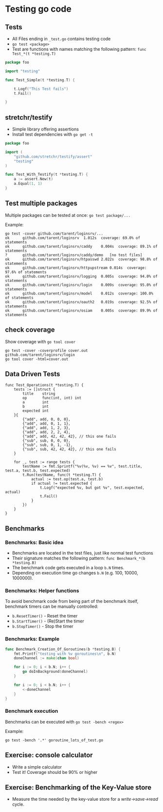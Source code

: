 
# Testing go code

## Tests
* All Files ending in `_test.go` contains testing code
* `go test <package>`
* Test are functions with names matching the following pattern: `func Test_*(t *testing.T)`

```go
package foo

import "testing"

func Test_Simple(t *testing.T) {

	t.Logf("This Test fails")
	t.Fail()

}
```

## stretchr/testify
* Simple library offering assertions
* Install test dependencies with `go get -t`

```go
package foo

import (
	"github.com/stretchr/testify/assert"
	"testing"
)

func Test_With_Testify(t *testing.T) {
	a := assert.New(t)
	a.Equal(1, 1)
}
```

## Test multiple packages
Multiple packages can be tested at once: `go test package/...`

Example:
```shell
go test -cover github.com/tarent/loginsrv/...
ok  	github.com/tarent/loginsrv	1.012s	coverage: 69.0% of statements
ok  	github.com/tarent/loginsrv/caddy	0.004s	coverage: 89.1% of statements
?   	github.com/tarent/loginsrv/caddy/demo	[no test files]
ok  	github.com/tarent/loginsrv/htpasswd	2.022s	coverage: 98.8% of statements
ok  	github.com/tarent/loginsrv/httpupstream	0.014s	coverage: 97.6% of statements
ok  	github.com/tarent/loginsrv/logging	0.005s	coverage: 94.0% of statements
ok  	github.com/tarent/loginsrv/login	0.009s	coverage: 95.0% of statements
ok  	github.com/tarent/loginsrv/model	0.012s	coverage: 100.0% of statements
ok  	github.com/tarent/loginsrv/oauth2	0.019s	coverage: 92.5% of statements
ok  	github.com/tarent/loginsrv/osiam	0.005s	coverage: 89.9% of statements

```

## check coverage
Show coverage with `go tool cover`

```shell
go test -cover -coverprofile cover.out  github.com/tarent/loginsrv/login
go tool cover -html=cover.out
```

## Data Driven Tests
```
func Test_Operations(t *testing.T) {
	tests := []struct {
		title    string
		op       func(int, int) int
		a        int
		b        int
		expected int
	}{
		{"add", add, 0, 0, 0},
		{"add", add, 0, 1, 1},
		{"add", add, 1, 2, 3},
		{"add", add, 2, 2, 4},
		{"add", add, 42, 42, 42}, // this one fails
		{"sub", sub, 0, 0, 0},
		{"sub", sub, 0, 1, -1},
		{"sub", sub, 42, 42, 42}, // this one fails
	}

	for _, test := range tests {
		testName := fmt.Sprintf("%v(%v, %v) == %v", test.title, test.a, test.b, test.expected)
		t.Run(testName, func(t *testing.T) {
			actual := test.op(test.a, test.b)
			if actual != test.expected {
				t.Logf("expected %v, but got %v", test.expected, actual)
				t.Fail()
			}
		})
	}
}
```

## Benchmarks

### Benchmarks: Basic idea
* Benchmarks are located in the test files, just like normal test functions
* Their signature matches the following pattern: `func Benchmark_*(b *testing.B)`
* The benchmark code gets executed in a loop `b.N` times.
* Depending on execution time go changes `b.N` (e.g. 100, 10000, 1000000).

### Benchmarks: Helper functions
To avoid benchmark code from being part of the benchmark itself, benchmark timers can be manually controlled:

* `b.ResetTimer()` - Reset the timer
* `b.StartTimer()` - (Re)Start the timer
* `b.StopTimer()` - Stop the timer

### Benchmarks: Example

```go
func Benchmark_Creation_Of_Goroutines(b *testing.B) {
	fmt.Printf("testing with %v goroutines\n", b.N)
	doneChannel := make(chan bool)

	for i := 0; i < b.N; i++ {
		go doInBackground(doneChannel)
	}

	for i := 0; i < b.N; i++ {
		<-doneChannel
	}
}
```

### Benchmark execution

Benchmarks can be executed with `go test -bench <regex>`

Example:
```shell
go test -bench '.*' goroutine_lots_of_test.go
```

## Exercise: console calculator

* Write a simple calculator
* Test it! Coverage should be 90% or higher

## Exercise: Benchmarking of the Key-Value store
* Measure the time needed by the key-value store for a _write->save->read_ cycle.
